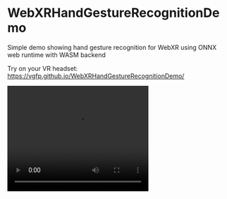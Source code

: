 # WebXRHandGestureRecognitionDemo
Simple demo showing hand gesture recognition for WebXR using ONNX web runtime with WASM backend

Try on your VR headset: https://vgfp.github.io/WebXRHandGestureRecognitionDemo/

<video width="320" height="240" controls>
  <source src="https://github.com/VGFP/WebXRHandGestureRecognitionDemo/blob/67d99ee5b5f82da38732670825729fd10e999bc6/videodemo.mp4" type="video/mp4">
  Your browser does not support the video tag.
</video>
